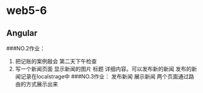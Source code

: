 # web5-6
## Angular
###NO.2作业：
1. 把记账的案例敲会 第二天下午检查
2. 写一个新闻页面 显示新闻的图片 标题 详细内容。可以发布新的新闻 发布的新闻记录在localstrage中
###NO.3作业：
发布新闻 展示新闻 两个页面通过路由的方式展示出来

